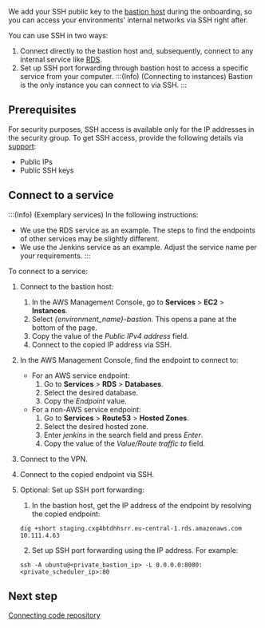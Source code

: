 We add your SSH public key to the [bastion host](https://docs.aws.amazon.com/quickstart/latest/linux-bastion/overview.html) during the onboarding, so you can access your environments' internal networks via SSH right after.

You can use SSH in two ways:

1. Connect directly to the bastion host and, subsequently, connect to any internal service like [RDS](https://docs.aws.amazon.com/AmazonRDS/latest/UserGuide/Welcome.html).
2. Set up SSH port forwarding through bastion host to access a specific service from your computer.
:::(Info) (Connecting to instances)
Bastion is the only instance you can connect to via SSH.
:::

## Prerequisites 
For security purposes, SSH access is available only for the IP addresses in the security group. To get SSH access, provide the following details via [support](https://spryker.force.com/support/s/):

* Public IPs
* Public SSH keys 

## Connect to a service

:::(Info) (Exemplary services)
In the following instructions:

* We use the RDS service as an example. The steps to find the endpoints of other services may be slightly different.
* We use the Jenkins service as an example. Adjust the service name per your requirements.
:::



To connect to a service:

1. Connect to the bastion host:
    1. In the AWS Management Console, go to **Services** > **EC2** > **Instances**.
    2. Select *{environment_name}-bastion*.
        This opens a pane at the bottom of the page.
    3. Copy the value of the *Public IPv4 address* field.
    4. Connect to the copied IP address via SSH.
2. In the AWS Management Console, find the endpoint to connect to:
    * For an AWS service endpoint:
        1. Go to **Services** > **RDS** > **Databases**. 
        2. Select the desired database.
        3. Copy the *Endpoint* value.
   * For a non-AWS service endpoint:
        1. Go to **Services** > **Route53** > **Hosted Zones**.
        2. Select the desired hosted zone.
        3. Enter *jenkins* in the search field and press *Enter*. 
        4. Copy the value of the *Value/Route traffic to* field.

3. Connect to the VPN.
4. Connect to the copied endpoint via SSH.

5. Optional: Set up SSH port forwarding:
    1. In the bastion host, get the IP address of the endpoint by resolving the copied endpoint:
    ```shell
    dig +short staging.cxg4btdhhsrr.eu-central-1.rds.amazonaws.com
    10.111.4.63
    ```
    2. Set up SSH port forwarding using the IP address. For example:
    ```shell
    ssh -A ubuntu@<private_bastion_ip> -L 0.0.0.0:8080:<private_scheduler_ip>:80
    ```

## Next step
[Connecting code repository](https://cloud.spryker.com/docs/connecting-code-repository)